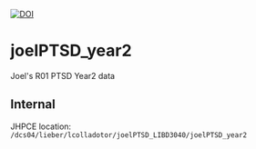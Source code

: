 [![DOI](https://zenodo.org/badge/373568668.svg)](https://zenodo.org/badge/latestdoi/373568668)

# joelPTSD_year2

Joel's R01 PTSD Year2 data

## Internal

JHPCE location: `/dcs04/lieber/lcolladotor/joelPTSD_LIBD3040/joelPTSD_year2`


